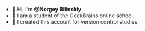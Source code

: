 - 👋 Hi, I’m __@Norgey Bilinskiy__
- 👀 I am a student of the GeekBrains online school.
- 👀 I created this account for version control studies.


